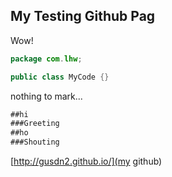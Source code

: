 ## My Testing Github Pag
Wow!
``` java
package com.lhw;

public class MyCode {}
```
nothing to mark...
``` markdown
##hi
###Greeting
##ho
###Shouting
```
[http://gusdn2.github.io/](my github)
